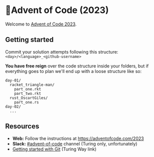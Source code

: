 # 🎄Advent of Code (2023)

Welcome to [Advent of Code 2023](https://adventofcode.com/).

## Getting started

Commit your solution attempts following this structure: `<day>/<language>_<github-username>`

**You have free reign** over the code structure inside your folders, but if everything goes to plan
we'll end up with a loose structure like so:

```
day-01/
  racket_triangle-man/
    part_one.rkt
    part_two.rkt
  rust_OscartGiles/
    part_one.rs
day-02/
  ...
```

## Resources

- **Web:** Follow the instructions at https://adventofcode.com/2023
- **Slack:** [#advent-of-code](https://alan-turing-institute.slack.com/archives/CQX515VL1) channel (Turing only, unfortunately)
- [Getting started with Git](https://the-turing-way.netlify.app/reproducible-research/vcs/vcs-git.html) (Turing Way link)
